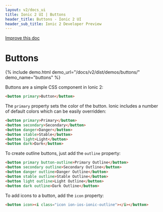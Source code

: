 ```yaml
---
layout: v2/docs_ui
title: Ionic 2 UI | Buttons
header_title: Buttons - Ionic 2 UI
header_sub_title: Ionic 2 Developer Preview
---
```

<div class="improve-docs">
  <a href='https://github.com/driftyco/ionic-site/edit/ionic2/docs/v2/ui/buttons/index.md'>
    Improve this doc
  </a>
</div>

<h1 class="title">Buttons</h1>

{% include demo.html demo_url="/docs/v2/dist/demos/buttons/" demo_name="buttons" %}

Buttons are a simple CSS component in Ionic 2:

```html
<button primary>Button</button>
```

The `primary` property sets the color of the button. Ionic includes a number of default colors which can be easily overridden:

```html
<button primary>Primary</button>
<button secondary>Secondary</button>
<button danger>Danger</button>
<button stable>Stable</button>
<button light>Light</button>
<button dark>Dark</button>
```

To create outline buttons, just add the `outline` property:

```html
<button primary button-outline>Primary Outline</button>
<button secondary outline>Secondary Outline</button>
<button danger outline>Danger Outline</button>
<button stable outline>Stable Outline</button>
<button light outline>Light Outline</button>
<button dark outline>Dark Outline</button>
```

To add icons to a button, add the `icon` property:

```html
<button icon><i class="icon ion-ios-ionic-outline"></i></button>
```
